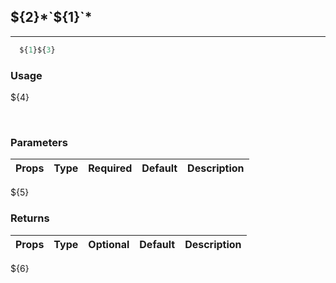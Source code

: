 ## ${2}*`${1}`* 
---
```jsx
  ${1}${3}
```

### **Usage**
${4}

<br/>

### **Parameters**
| Props | Type | Required | Default | Description |
| :---|:---:|:---:|:---:|:---|
${5}
<br/>

### **Returns**
| Props | Type | Optional | Default | Description |
| :---|:---:|:---:|:---:|:---|
${6}
<br/>
